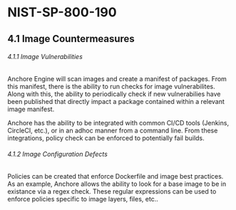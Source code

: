 # NIST-SP-800-190

## 4.1 Image Countermeasures

###### 4.1.1 Image Vulnerabilities

Anchore Engine will scan images and create a manifest of packages. From this manifest, there is the ability to run checks for image vulnerabilites. Along with this, the ability to periodically check if new vulnerabilies have been published that directly impact a package contained within a relevant image manifest. 

Anchore has the ability to be integrated with common CI/CD tools (Jenkins, CircleCI, etc.), or in an adhoc manner from a command line. From these integrations, policy check can be enforced to potentially fail builds. 


###### 4.1.2 Image Configuration Defects

Policies can be created that enforce Dockerfile and image best practices. As an example, Anchore allows the ability to look for a base image to be in existance via a regex check. These regular expressions can be used to enforce policies specific to image layers, files, etc..